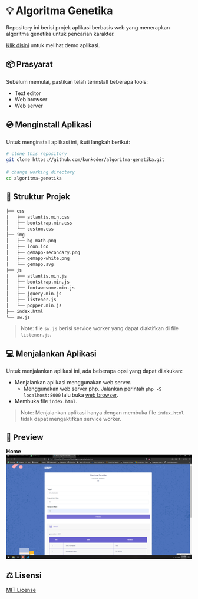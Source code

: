 # :bulb: Algoritma Genetika

Repository ini berisi projek aplikasi berbasis web yang menerapkan algoritma genetika untuk pencarian karakter.

[Klik disini](https://algoritma-genetika.vercel.app) untuk melihat demo aplikasi.

## :package: Prasyarat

Sebelum memulai, pastikan telah terinstall beberapa tools:
* Text editor
* Web browser
* Web server

## :cd: Menginstall Aplikasi

Untuk menginstall aplikasi ini, ikuti langkah berikut:

```bash
# clone this repository
git clone https://github.com/kunkoder/algoritma-genetika.git

# change working directory
cd algoritma-genetika
```

## :open_file_folder: Struktur Projek

```text
├── css
│   ├── atlantis.min.css
│   ├── bootstrap.min.css
│   └── custom.css
├── img
│   ├── bg-math.png
│   ├── icon.ico
│   ├── gemapp-secondary.png
│   ├── gemapp-white.png
│   └── gemapp.svg
├── js
│   ├── atlantis.min.js
│   ├── bootstrap.min.js
│   ├── fontawesome.min.js
│   ├── jquery.min.js
│   ├── listener.js
│   └── popper.min.js
├── index.html
└── sw.js
```

>Note: file `sw.js` berisi service worker yang dapat diaktifkan di file `listener.js`.

## :computer: Menjalankan Aplikasi

Untuk menjalankan aplikasi ini, ada beberapa opsi yang dapat dilakukan:
* Menjalankan aplikasi menggunakan web server. 
  * Menggunakan web server php. Jalankan perintah `php -S localhost:8000` lalu buka [web browser](http://localhost:8000).
* Membuka file `index.html`.
>Note: Menjalankan aplikasi hanya dengan membuka file `index.html` tidak dapat mengaktifkan service worker.

## :eyes: Preview

**Home**
![alt text](https://raw.githubusercontent.com/kunkoder/algoritma-genetika/master/img/preview.png)

## :balance_scale: Lisensi

[MIT License](https://github.com/kunkoder/espeka/blob/main/LICENSE)
